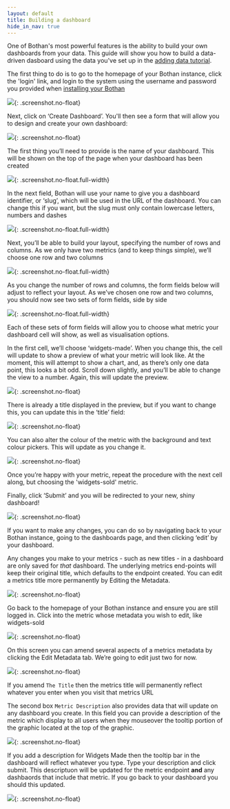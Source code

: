 ```yaml
---
layout: default
title: Building a dashboard
hide_in_nav: true
---
```


One of Bothan's most powerful features is the ability to build your own dashboards
from your data. This guide will show you how to build a data-driven dasboard using
the data you've set up in the [adding data tutorial](/adding-data.html).

The first thing to do is to go to the homepage of your Bothan instance, click the
'login' link, and login to the system using the username and password you provided
when [installing your Bothan](/setting-up.html)

![](/images/building-a-dashboard/step-1.gif){: .screenshot.no-float}

Next, click on ‘Create Dashboard’. You'll then see a form that will allow you to
design and create your own dashboard:

![](/images/building-a-dashboard/step-2.png){: .screenshot.no-float}

The first thing you’ll need to provide is the name of your dashboard. This
will be shown on the top of the page when your dashboard has been created

![](/images/building-a-dashboard/step-3.png){: .screenshot.no-float.full-width}

In the next field, Bothan will use your name to give you a dashboard identifier,
or ‘slug’, which will be used in the URL of the dashboard. You can change this
if you want, but the slug must only contain lowercase letters, numbers and dashes

![](/images/building-a-dashboard/step-4.png){: .screenshot.no-float.full-width}

Next, you’ll be able to build your layout, specifying the number of rows and
columns. As we only have two metrics (and to keep things simple), we’ll choose
one row and two columns

![](/images/building-a-dashboard/step-5.png){: .screenshot.no-float.full-width}

As you change the number of rows and columns, the form fields below will adjust
to reflect your layout. As we’ve chosen one row and two columns, you should now
see two sets of form fields, side by side

![](/images/building-a-dashboard/step-6.png){: .screenshot.no-float.full-width}

Each of these sets of form fields will allow you to choose what metric your
dashboard cell will show, as well as visualisation options.

In the first cell, we’ll choose ‘widgets-made’. When you change this, the cell
will update to show a preview of what your metric will look like. At the moment,
this will attempt to show a chart, and, as there’s only one data point,
this looks a bit odd. Scroll down slightly, and you’ll be able to change the
view to a number. Again, this will update the preview.

![](/images/building-a-dashboard/step-7.gif){: .screenshot.no-float}

There is already a title displayed in the preview, but if you want to change this,
you can update this in the ‘title’ field:

![](/images/building-a-dashboard/step-8.gif){: .screenshot.no-float}

You can also alter the colour of the metric with the background and text colour
pickers. This will update as you change it.

![](/images/building-a-dashboard/step-9.gif){: .screenshot.no-float}

Once you’re happy with your metric, repeat the procedure with the next cell along,
but choosing the 'widgets-sold' metric.

Finally, click ‘Submit’ and you will be redirected to your new, shiny dashboard!

![](/images/building-a-dashboard/step-10.png){: .screenshot.no-float}

If you want to make any changes, you can do so by navigating back to your
Bothan instance, going to the dashboards page, and then clicking ‘edit’ by
your dashboard.

Any changes you make to your metrics - such as new titles - in a dashboard are only saved for *that* dashboard. 
The underlying metrics end-points will keep their original title, which defaults to the endpoint created. 
You can edit a metrics title more permanently by Editing the Metadata.

![](/images/metrics-metadata/step-01-endpoints.png){: .screenshot.no-float}

Go back to the homepage of your Bothan instance and ensure you are still logged in. 
Click into the metric whose metadata you wish to edit, like widgets-sold

![](/images/metrics-metadata/step-02-edit-tab.png){: .screenshot.no-float}

On this screen you can amend several aspects of a metrics metadata by clicking the Edit Metadata tab. 
We’re going to edit just two for now.

![](/images/metrics-metadata/step-03-edit-fields.png){: .screenshot.no-float}

If you amend `The Title` then the metrics title will permanently reflect whatever you enter when you visit that metrics URL

The second box `Metric Description` also provides data that will update on any dashboard you create. 
In this field you can provide a description of the metric which display to all users when they mouseover the tooltip 
portion of the graphic located at the top of the graphic. 

![](/images/metrics-metadata/step-04-edit-fields-description.png){: .screenshot.no-float}

If you add a description for Widgets Made then the tooltip bar in the dashboard will reflect whatever you type. 
Type your description and click submit. This descriptuon will be updated for the metric endpoint **and** any 
dashbaords that include that metric. If you go back to your dashboard you should this updated.

![](/images/metrics-metadata/step-05-dashboard-with-edited-mouseover-tooltip.png){: .screenshot.no-float}